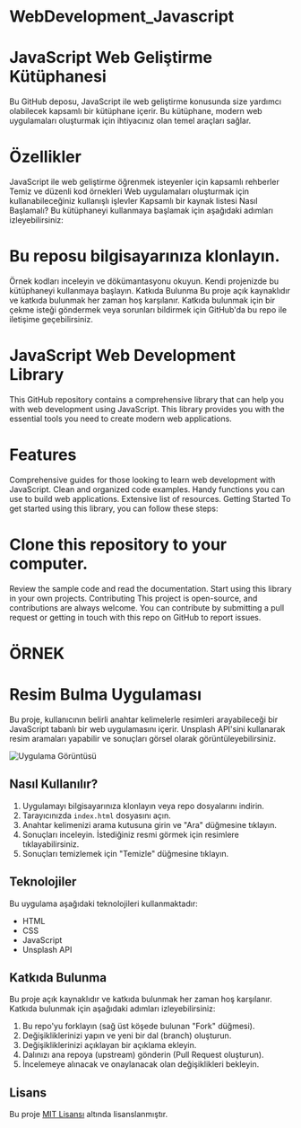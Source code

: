 # WebDevelopment_Javascript

# JavaScript Web Geliştirme Kütüphanesi
Bu GitHub deposu, JavaScript ile web geliştirme konusunda size yardımcı olabilecek kapsamlı bir kütüphane içerir. Bu kütüphane, modern web uygulamaları oluşturmak için ihtiyacınız olan temel araçları sağlar.

# Özellikler
JavaScript ile web geliştirme öğrenmek isteyenler için kapsamlı rehberler
Temiz ve düzenli kod örnekleri
Web uygulamaları oluşturmak için kullanabileceğiniz kullanışlı işlevler
Kapsamlı bir kaynak listesi
Nasıl Başlamalı?
Bu kütüphaneyi kullanmaya başlamak için aşağıdaki adımları izleyebilirsiniz:

# Bu reposu bilgisayarınıza klonlayın.
Örnek kodları inceleyin ve dökümantasyonu okuyun.
Kendi projenizde bu kütüphaneyi kullanmaya başlayın.
Katkıda Bulunma
Bu proje açık kaynaklıdır ve katkıda bulunmak her zaman hoş karşılanır. Katkıda bulunmak için bir çekme isteği göndermek veya sorunları bildirmek için GitHub'da bu repo ile iletişime geçebilirsiniz.


# JavaScript Web Development Library
This GitHub repository contains a comprehensive library that can help you with web development using JavaScript. This library provides you with the essential tools you need to create modern web applications.

# Features
Comprehensive guides for those looking to learn web development with JavaScript.
Clean and organized code examples.
Handy functions you can use to build web applications.
Extensive list of resources.
Getting Started
To get started using this library, you can follow these steps:

# Clone this repository to your computer.
Review the sample code and read the documentation.
Start using this library in your own projects.
Contributing
This project is open-source, and contributions are always welcome. You can contribute by submitting a pull request or getting in touch with this repo on GitHub to report issues.


# ÖRNEK

# Resim Bulma Uygulaması

Bu proje, kullanıcının belirli anahtar kelimelerle resimleri arayabileceği bir JavaScript tabanlı bir web uygulamasını içerir. Unsplash API'sini kullanarak resim aramaları yapabilir ve sonuçları görsel olarak görüntüleyebilirsiniz.

![Uygulama Görüntüsü](screenshot.png)

## Nasıl Kullanılır?

1. Uygulamayı bilgisayarınıza klonlayın veya repo dosyalarını indirin.
2. Tarayıcınızda `index.html` dosyasını açın.
3. Anahtar kelimenizi arama kutusuna girin ve "Ara" düğmesine tıklayın.
4. Sonuçları inceleyin. İstediğiniz resmi görmek için resimlere tıklayabilirsiniz.
5. Sonuçları temizlemek için "Temizle" düğmesine tıklayın.

## Teknolojiler

Bu uygulama aşağıdaki teknolojileri kullanmaktadır:

- HTML
- CSS
- JavaScript
- Unsplash API

## Katkıda Bulunma

Bu proje açık kaynaklıdır ve katkıda bulunmak her zaman hoş karşılanır. Katkıda bulunmak için aşağıdaki adımları izleyebilirsiniz:

1. Bu repo'yu forklayın (sağ üst köşede bulunan "Fork" düğmesi).
2. Değişikliklerinizi yapın ve yeni bir dal (branch) oluşturun.
3. Değişikliklerinizi açıklayan bir açıklama ekleyin.
4. Dalınızı ana repoya (upstream) gönderin (Pull Request oluşturun).
5. İncelemeye alınacak ve onaylanacak olan değişiklikleri bekleyin.

## Lisans

Bu proje [MIT Lisansı](LICENSE) altında lisanslanmıştır.

